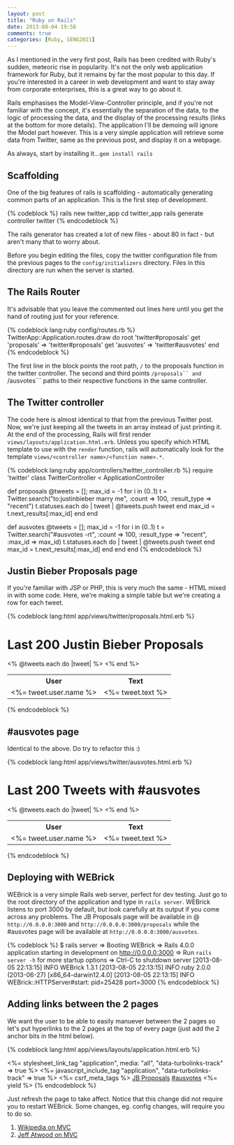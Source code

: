 ```yaml
---
layout: post
title: "Ruby on Rails"
date: 2013-08-04 19:58
comments: true
categories: [Ruby, SENG2021]
---
```


As I mentioned in the very first post, Rails has been credited with Ruby's sudden, meteoric rise in popularity. It's not the only web application framework for Ruby, but it remains by far the most popular to this day. If you're interested in a career in web development and want to stay away from corporate enterprises, this is a great way to go about it.

Rails emphasises the Model-View-Controller principle, and if you're not familiar with the concept, it's essentially the separation of the data, to the logic of processing the data, and the display of the processing results (links at the bottom for more details). The application I'll be demoing will ignore the Model part however. This is a very simple application will retrieve some data from Twitter, same as the previous post, and display it on a webpage.

As always, start by installing it...```gem install rails```

## Scaffolding

One of the big features of rails is scaffolding - automatically generating common parts of an application. This is the first step of development.

{% codeblock %}
rails new twitter_app
cd twitter_app
rails generate controller twitter
{% endcodeblock %}

The rails generator has created a lot of new files - about 80 in fact - but aren't many that to worry about.

Before you begin editing the files, copy the twitter configuration file from the previous pages to the ```config/initializers``` directory. Files in this directory are run when the server is started.

## The Rails Router

It's advisable that you leave the commented out lines here until you get the hand of routing just for your reference.

{% codeblock lang:ruby config/routes.rb %}
TwitterApp::Application.routes.draw do
  root 'twitter#proposals'
  get 'proposals' => 'twitter#proposals'
  get 'ausvotes' => 'twitter#ausvotes'
end
{% endcodeblock %}

The first line in the block points the root path, ```/``` to the proposals function in the twitter controller. The second and third points ```/proposals`` and ```/ausvotes``` paths to their respective functions in the same controller.

## The Twitter controller

The code here is almost identical to that from the previous Twitter post. Now, we're just keeping all the tweets in an array instead of just printing it. At the end of the processing, Rails will first render ```views/layouts/application.html.erb```. Unless you specify which HTML template to use with the ```render``` function, rails will automatically look for the template ```views/<controller name>/<function name>.*```.

{% codeblock lang:ruby app/controllers/twitter_controller.rb %}
require 'twitter'
class TwitterController < ApplicationController
  
  def proposals
    @tweets = [];
    max_id = -1
    for i in (0..1)
      t = Twitter.search("to:justinbieber marry me", :count => 100, :result_type => "recent")
      t.statuses.each do | tweet |
        @tweets.push tweet
      end
      max_id = t.next_results[:max_id]
    end
  end

  def ausvotes
    @tweets = [];
    max_id = -1
    for i in (0..1)
      t = Twitter.search("#ausvotes -rt", :count => 100, :result_type => "recent", :max_id => max_id)
      t.statuses.each do | tweet |
        @tweets.push tweet
      end
      max_id = t.next_results[:max_id]
    end
  end
end
{% endcodeblock %}

## Justin Bieber Proposals page

If you're familiar with JSP or PHP, this is very much the same - HTML mixed in with some code. Here, we're making a simple table but we're creating a row for each tweet.

{% codeblock lang:html app/views/twitter/proposals.html.erb %}
<h1>Last 200 Justin Bieber Proposals</h1>

<table>
  <tr>
    <th>User</th>
    <th>Text</th>
  </tr>
<% @tweets.each do |tweet| %>
  <tr>
    <td><%= tweet.user.name %></td>
    <td><%= tweet.text %></td>
  </tr>
<% end %>
</table>
{% endcodeblock %}

## #ausvotes page

Identical to the above. Do try to refactor this :)

{% codeblock lang:html app/views/twitter/ausvotes.html.erb %}
<h1>Last 200 Tweets with #ausvotes</h1>

<table>
  <tr>
    <th>User</th>
    <th>Text</th>
  </tr>
<% @tweets.each do |tweet| %>
  <tr>
    <td><%= tweet.user.name %></td>
    <td><%= tweet.text %></td>
  </tr>
<% end %>
</table>
{% endcodeblock %}

## Deploying with WEBrick

WEBrick is a very simple Rails web server, perfect for dev testing. Just go to the root directory of the application and type in ```rails server```. WEBrick listens to port 3000 by default, but look carefully at its output if you come across any problems. The JB Proposals page will be available in @ ```http://0.0.0.0:3000``` and ```http://0.0.0.0:3000/proposals``` while the #ausvotes page will be available at ```http://0.0.0.0:3000/ausvotes```.

{% codeblock %}
$ rails server
=> Booting WEBrick
=> Rails 4.0.0 application starting in development on http://0.0.0.0:3000
=> Run `rails server -h` for more startup options
=> Ctrl-C to shutdown server
[2013-08-05 22:13:15] INFO  WEBrick 1.3.1
[2013-08-05 22:13:15] INFO  ruby 2.0.0 (2013-06-27) [x86_64-darwin12.4.0]
[2013-08-05 22:13:15] INFO  WEBrick::HTTPServer#start: pid=25428 port=3000
{% endcodeblock %}

## Adding links between the 2 pages

We want the user to be able to easily manuever between the 2 pages so let's put hyperlinks to the 2 pages at the top of every page (just add the 2 anchor bits in the html below).

{% codeblock lang:html app/views/layouts/application.html.erb %}
<!DOCTYPE html>
<html>
<head>
  <title>TwitterApp</title>
  <%= stylesheet_link_tag    "application", media: "all", "data-turbolinks-track" => true %>
  <%= javascript_include_tag "application", "data-turbolinks-track" => true %>
  <%= csrf_meta_tags %>
</head>
<body>
  <a href="/proposals">JB Proposals</a>
  <a href="/ausvotes">#ausvotes</a>
<%= yield %>

</body>
</html>
{% endcodeblock %}

Just refresh the page to take affect. Notice that this change did not require you to restart WEBrick. Some changes, eg. config changes, will require you to do so.

1. [Wikipedia on MVC][1]
2. [Jeff Atwood on MVC][2]

  [1]: http://en.wikipedia.org/wiki/Model%E2%80%93view%E2%80%93controller
  [2]: http://www.codinghorror.com/blog/2008/05/understanding-model-view-controller.html